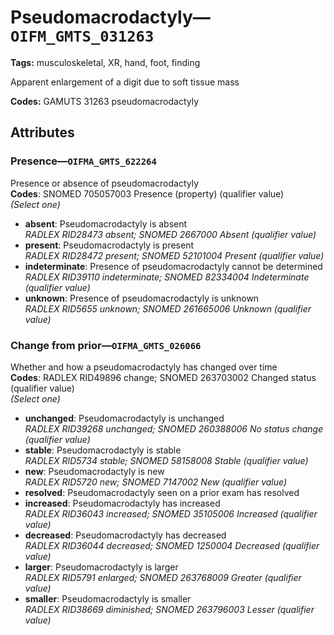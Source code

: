 # Pseudomacrodactyly—`OIFM_GMTS_031263`

**Tags:** musculoskeletal, XR, hand, foot, finding

Apparent enlargement of a digit due to soft tissue mass

**Codes:** GAMUTS 31263 pseudomacrodactyly

## Attributes

### Presence—`OIFMA_GMTS_622264`

Presence or absence of pseudomacrodactyly  
**Codes**: SNOMED 705057003 Presence (property) (qualifier value)  
*(Select one)*

- **absent**: Pseudomacrodactyly is absent  
_RADLEX RID28473 absent; SNOMED 2667000 Absent (qualifier value)_
- **present**: Pseudomacrodactyly is present  
_RADLEX RID28472 present; SNOMED 52101004 Present (qualifier value)_
- **indeterminate**: Presence of pseudomacrodactyly cannot be determined  
_RADLEX RID39110 indeterminate; SNOMED 82334004 Indeterminate (qualifier value)_
- **unknown**: Presence of pseudomacrodactyly is unknown  
_RADLEX RID5655 unknown; SNOMED 261665006 Unknown (qualifier value)_

### Change from prior—`OIFMA_GMTS_026066`

Whether and how a pseudomacrodactyly has changed over time  
**Codes**: RADLEX RID49896 change; SNOMED 263703002 Changed status (qualifier value)  
*(Select one)*

- **unchanged**: Pseudomacrodactyly is unchanged  
_RADLEX RID39268 unchanged; SNOMED 260388006 No status change (qualifier value)_
- **stable**: Pseudomacrodactyly is stable  
_RADLEX RID5734 stable; SNOMED 58158008 Stable (qualifier value)_
- **new**: Pseudomacrodactyly is new  
_RADLEX RID5720 new; SNOMED 7147002 New (qualifier value)_
- **resolved**: Pseudomacrodactyly seen on a prior exam has resolved  
- **increased**: Pseudomacrodactyly has increased  
_RADLEX RID36043 increased; SNOMED 35105006 Increased (qualifier value)_
- **decreased**: Pseudomacrodactyly has decreased  
_RADLEX RID36044 decreased; SNOMED 1250004 Decreased (qualifier value)_
- **larger**: Pseudomacrodactyly is larger  
_RADLEX RID5791 enlarged; SNOMED 263768009 Greater (qualifier value)_
- **smaller**: Pseudomacrodactyly is smaller  
_RADLEX RID38669 diminished; SNOMED 263796003 Lesser (qualifier value)_